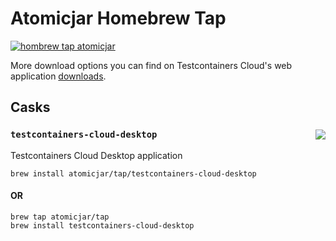 # Atomicjar Homebrew Tap

[![hombrew tap atomicjar][homebrew_tap_badge]][homebrew_tap_url]

More download options you can find on Testcontainers Cloud's web application [downloads](https://app.testcontainers.cloud/dashboard/install).

## Casks

### `testcontainers-cloud-desktop`  <img src="https://img.shields.io/badge/testcontainers--cloud--desktop-latest-orange?style=flat-square&color=FBB040" align="right"/>

Testcontainers Cloud Desktop application

```
brew install atomicjar/tap/testcontainers-cloud-desktop
```
#### OR

```
brew tap atomicjar/tap
brew install testcontainers-cloud-desktop
```

[homebrew_tap_badge]: https://img.shields.io/badge/brew%20tap-atomicjar/tap-orange?style=flat-square&logo=Homebrew&color=FBB040
[homebrew_tap_url]: https://github.com/atomicjar/homebrew-tap
